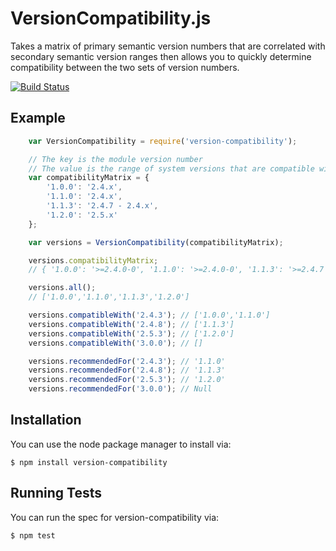 # VersionCompatibility.js

Takes a matrix of primary semantic version numbers that are correlated with secondary semantic version ranges then
allows you to quickly determine compatibility between the two sets of version numbers.

[![Build Status](https://travis-ci.org/defmethod/version-compatibility.png)](https://travis-ci.org/defmethod/version-compatibility)

## Example

```javascript
    var VersionCompatibility = require('version-compatibility');

    // The key is the module version number
    // The value is the range of system versions that are compatible with the module version number
    var compatibilityMatrix = {
        '1.0.0': '2.4.x',
        '1.1.0': '2.4.x',
        '1.1.3': '2.4.7 - 2.4.x',
        '1.2.0': '2.5.x'
    };

    var versions = VersionCompatibility(compatibilityMatrix);

    versions.compatibilityMatrix;
    // { '1.0.0': '>=2.4.0-0', '1.1.0': '>=2.4.0-0', '1.1.3': '>=2.4.7 <2.5.0-0', '1.2.0': '>=2.5.0-0'}

    versions.all();
    // ['1.0.0','1.1.0','1.1.3','1.2.0']

    versions.compatibleWith('2.4.3'); // ['1.0.0','1.1.0']
    versions.compatibleWith('2.4.8'); // ['1.1.3']
    versions.compatibleWith('2.5.3'); // ['1.2.0']
    versions.compatibleWith('3.0.0'); // []

    versions.recommendedFor('2.4.3'); // '1.1.0'
    versions.recommendedFor('2.4.8'); // '1.1.3'
    versions.recommendedFor('2.5.3'); // '1.2.0'
    versions.recommendedFor('3.0.0'); // Null
```

## Installation

You can use the node package manager to install via:

    $ npm install version-compatibility

## Running Tests

You can run the spec for version-compatibility via:

    $ npm test